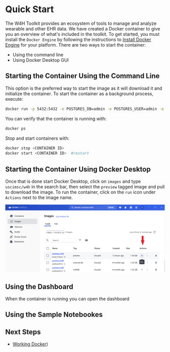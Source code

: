 # Quick Start

The W4H Toolkit provides an ecosystem of tools to manage and analyze wearable and other EHR data. We have created a Docker container to give you an overview of what's included in the toolkit. To get started, you must install the `Docker Engine` by following the instructions to [Install Docker Engine](https://docs.docker.com/engine/install/) for your platform. There are two ways to start the container:

- Using the command line
- Using Docker Desktop GUI

## Starting the Container Using the Command Line

This option is the preferred way to start the image as it will download it and initialize the container. To start the container as a background process, execute:

```sh
docker run -p 5432:5432 -e POSTGRES_DB=admin -e POSTGRES_USER=admin -e POSTGRES_PASSWORD=admin -e hostname=db -dp 8501:8501 -p 8888:8888 --name w4h uscimsc/w4h:preview
```

You can verify that the container is running with:

```sh
docker ps
```

Stop and start containers with:

```sh
docker stop <CONTAINER ID>
docker start <CONTAINER ID>  #restart
```

## Starting the Container Using Docker Desktop

Once that is done start Docker Desktop, click on `images` and type `uscimsc/w4h` in the search bar, then select  the `preview` tagged image and pull to download the image. To run the container, click on the `run` icon under `Actions` next to the image name.

![Starting the container](images/docker_readme.png)

## Using the Dashboard

When the container is running you can open the dashboard

## Using the Sample Notebookes

## Next Steps

- [Working Docker](docker/working-with-docker.md))

